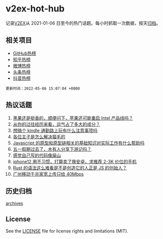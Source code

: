 # v2ex-hot-hub

 记录[V2EX](https://www.v2ex.com/)从 2021-01-06 日至今的热门话题。每小时抓取一次数据，按天[归档](archives)。
 
 ## 相关项目

- [GitHub热榜](https://github.com/snaildev/github-hot-hub)
- [知乎热榜](https://github.com/snaildev/zhihu-hot-hub)
- [微博热榜](https://github.com/snaildev/weibo-hot-hub)
- [头条热榜](https://github.com/snaildev/toutiao-hot-hub)
- [抖音热榜](https://github.com/snaildev/douyin-hot-hub)


 `更新时间：2022-05-06 15:07:04 +0800`

## 热议话题

1. [黑果还是挺香的，顺便问下，苹果还可能重启 Intel 产品线吗？](https://www.v2ex.com/t/850958)
1. [从你的过往经历来看，运气占了多大的成分？](https://www.v2ex.com/t/851056)
1. [想搞个 kindle 通勤路上玩有什么注意事项吗](https://www.v2ex.com/t/851093)
1. [各位主子是怎么解决猫毛的](https://www.v2ex.com/t/851082)
1. [Javascript 的原型和原型链相关的基础知识对实际工作有什么帮助吗](https://www.v2ex.com/t/851000)
1. [五一假期过去了，木有人分享下游记吗？](https://www.v2ex.com/t/851087)
1. [感觉自己写的代码像屎山](https://www.v2ex.com/t/851031)
1. [iphone12 用不习惯，打算卖了换安卓，求推荐 2-3K 价位的手机](https://www.v2ex.com/t/851126)
1. [Rust 的语法这么难看是不是创造它的人正是 JS 的创始人？](https://www.v2ex.com/t/851137)
1. [广州移动千兆家宽上传只给 40Mbps](https://www.v2ex.com/t/850959)

## 历史归档

[archives](archives)

## License

See the [LICENSE](LICENSE) file for license rights and limitations (MIT).
